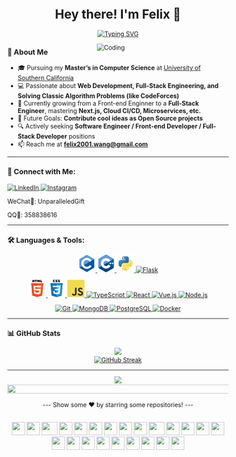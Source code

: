 <!-- ![Header](https://www.digitalsolutionservices.com/img/services/website1.gif) -->

<h1 align="center">Hey there! I'm Felix 👋</h1>

<p align="center">
  <a href="https://git.io/typing-svg"><img src="https://readme-typing-svg.demolab.com?font=Dancing+Script&size=28&pause=1000&center=true&width=435&lines=Embracing+Novelty%2C+Following+Passions;Engineering+Novel+Full-stack+Projects;Express.js%2C+Next.js%2C+Flask%2C+Python" alt="Typing SVG" /></a>
</p>

<img align="right" alt="Coding" width="300" src="./assets/giphy.gif">

### 🚀 About Me
- 🎓 Pursuing my **Master’s in Computer Science** at [University of Southern California](https://www.usc.edu/)
- 💻 Passionate about **Web Development, Full-Stack Engineering, and Solving Classic Algorithm Problems (like CodeForces)**
- 🌱 Currently growing from a Front-end Enginner to a **Full-Stack Engineer**, mastering **Next.js, Cloud CI/CD, Microservices, etc.**
- 🎯 Future Goals: **Contribute cool ideas as Open Source projects**
- 🔍 Actively seeking **Software Engineer / Front-end Developer / Full-Stack Developer** positions
- 📫 Reach me at **[felix2001.wang@gmail.com](mailto:felix2001.wang@gmail.com)**

---

### 📌 Connect with Me:
<p align="left" style="text-decoration: none">
<!--   <a href="https://twitter.com/aniket736" target="blank">
    <img align="center" src="https://cdn.jsdelivr.net/gh/devicons/devicon/icons/twitter/twitter-original.svg" alt="Twitter" height="30" width="40" />
  </a> -->
  <a href="https://www.linkedin.com/in/felix-2001-wang/" target="_blank">
    <img align="center" src="https://cdn.jsdelivr.net/gh/devicons/devicon/icons/linkedin/linkedin-original.svg" alt="LinkedIn" height="30" width="40" />
  </a>
  <a href="https://www.instagram.com/felix0307wang/" target="blank">
    <img align="center" src="https://raw.githubusercontent.com/rahuldkjain/github-profile-readme-generator/master/src/images/icons/Social/instagram.svg" alt="Instagram" height="30" width="40" />
  </a>

  <p>WeChat💬: UnparalleledGift</p>
  <p>QQ🐧: 358838616</p>
</p>

---

### 🛠️ Languages & Tools:
<p align="center" display="flex" flex-wrap="wrap" gap="10px" style="text-decoration: none">
  <a href="https://www.cprogramming.com/" target="_blank">
    <img src="https://raw.githubusercontent.com/devicons/devicon/master/icons/c/c-original.svg" alt="C" width="40" height="40" /> 
  </a>
  <a href="https://www.w3schools.com/cpp/" target="_blank">
    <img src="https://raw.githubusercontent.com/devicons/devicon/master/icons/cplusplus/cplusplus-original.svg" alt="C++" width="40" height="40" />
  </a>
  <a href="https://www.python.org" target="_blank">
    <img src="https://raw.githubusercontent.com/devicons/devicon/master/icons/python/python-original.svg" alt="Python" width="40" height="40" /> 
  </a>
  <a href="https://flask.palletsprojects.com/" target="_blank">
    <img src="https://cdn.jsdelivr.net/gh/devicons/devicon@latest/icons/flask/flask-original.svg" alt="Flask" width="40" height="40"/>
  </a>
            
</p>
<p align="center" display="flex" flex-wrap="wrap" gap="20px">
  <a href="https://www.w3.org/html/" target="_blank">
    <img src="https://raw.githubusercontent.com/devicons/devicon/master/icons/html5/html5-original-wordmark.svg" alt="HTML5" width="40" height="40" /> 
  </a>
  <a href="https://www.w3schools.com/css/" target="_blank">
    <img src="https://raw.githubusercontent.com/devicons/devicon/master/icons/css3/css3-original-wordmark.svg" alt="CSS3" width="40" height="40" /> 
  </a>
  <a href="https://developer.mozilla.org/en-US/docs/Web/JavaScript" target="_blank">
    <img src="https://raw.githubusercontent.com/devicons/devicon/master/icons/javascript/javascript-original.svg" alt="JavaScript" width="40" height="40" /> 
  </a>
  <a href="https://developer.mozilla.org/en-US/docs/Web/TypeScript" target="_blank">
    <img src="https://cdn.jsdelivr.net/gh/devicons/devicon/icons/typescript/typescript-original.svg" alt="TypeScript" width="40" height="40" /> 
  <a href="https://reactjs.org/" target="_blank">
    <img src="https://cdn.jsdelivr.net/gh/devicons/devicon/icons/react/react-original-wordmark.svg" alt="React" width="40" height="40" /> 
  </a>
  <a href="https://vuejs.org/" target="_blank">
    <img src="https://cdn.jsdelivr.net/gh/devicons/devicon/icons/vuejs/vuejs-original.svg" alt="Vue.js" width="40" height="40" /> 
  </a>
  <a href="https://nodejs.org/" target="_blank">
    <img src="https://icongr.am/devicon/nodejs-original.svg?size=134&color=currentColor" alt="Node.js" width="40" height="40" /> 
  </a>
</p>
<p align="center" display="flex" flex-wrap="wrap" gap="10px">
  <a href="https://git-scm.com/" target="_blank">
    <img src="https://cdn.jsdelivr.net/gh/devicons/devicon/icons/git/git-plain-wordmark.svg" alt="Git" width="40" height="40" /> 
  </a>
  <a href="https://www.mongodb.com/" target="_blank">
    <img src="https://cdn.jsdelivr.net/gh/devicons/devicon/icons/mongodb/mongodb-original.svg" alt="MongoDB" width="40" height="40" /> 
  </a>
  <a href="https://www.postgresql.org/" target="_blank">
    <img src="https://cdn.jsdelivr.net/gh/devicons/devicon/icons/postgresql/postgresql-original.svg" alt="PostgreSQL" width="40" height="40" /> 
  </a>
  <a href="https://www.docker.com/" target="_blank">
    <img src="https://cdn.jsdelivr.net/gh/devicons/devicon/icons/docker/docker-original.svg" alt="Docker" width="40" height="40" /> 
  </a>
</p>


---

### 📊 GitHub Stats
<p align="center">
  <a href="https://github.com/felix-wang-0307">
    <img src="https://github-readme-stats.vercel.app/api/top-langs/?username=felix-wang-0307&theme=gradient&hide=html&layout=donut" />
  </a>
  <br>
  <a href="https://github.com/felix-wang-0307">
    <img src="https://streak-stats.demolab.com?user=felix-wang-0307" alt="GitHub Streak" />
  </a>
</p>

---

<p align="center">
  <img src="https://i.imgur.com/x1KbuCq.gif" width="500">
  <br>
  <img src="https://i.imgur.com/dBaSKWF.gif" height="20" width="1000"> 
  <br>
  <div align="center">
    --- Show some ❤️ by starring some repositories! ---
  </div>
</p>

<br>
<div align="center">
    <img src="https://cultofthepartyparrot.com/parrots/hd/githubparrot.gif" width="30" height="30"/>
    <img src="https://cultofthepartyparrot.com/flags/hd/indiaparrot.gif" width="30" height="30"/>
    <img src="https://cultofthepartyparrot.com/parrots/asyncparrot.gif" width="36" height="30"/>
    <img src="https://cultofthepartyparrot.com/parrots/hd/60fpsparrot.gif" width="30" height="30"/>
    <img src="https://cultofthepartyparrot.com/parrots/hd/jumpingparrot.gif" width="30" height="30"/>
    <img src="https://cultofthepartyparrot.com/parrots/hd/opensourceparrot.gif" width="30" height="30"/>
    <img src="https://cultofthepartyparrot.com/parrots/hd/dealwithitnowparrot.gif" width="30" height="30"/>
    <img src="https://cultofthepartyparrot.com/parrots/hd/hypnoparrotlight.gif" width="30" height="30"/>
    <img src="https://cultofthepartyparrot.com/parrots/databaseparrot.gif" width="30" height="30"/>
    <img src="https://cultofthepartyparrot.com/parrots/fixparrot.gif" width="36" height="30"/>
    <img src="https://cultofthepartyparrot.com/parrots/hd/laptop_parrot.gif" width="30" height="30"/>
    <img src="https://cultofthepartyparrot.com/parrots/hd/spinningparrot.gif" width="30" height="30"/>
    <img src="https://cultofthepartyparrot.com/parrots/hd/levitationparrot.gif" width="30" height="30"/>
    <img src="https://cultofthepartyparrot.com/parrots/hd/meldparrot.gif" width="30" height="30"/>
    <img src="https://cultofthepartyparrot.com/parrots/slomoparrot.gif" width="30" height="30"/>
    <img src="https://cultofthepartyparrot.com/parrots/hd/moonwalkingparrot.gif" width="30" height="30"/>
    <img src="https://cultofthepartyparrot.com/parrots/hd/stableparrot.gif" width="30" height="30"/>
    <img src="https://cultofthepartyparrot.com/parrots/hd/scienceparrot.gif" width="30" height="30"/>
    <img src="https://cultofthepartyparrot.com/parrots/hd/pirateparrot.gif" width="30" height="30"/>
    <img src="https://cultofthepartyparrot.com/parrots/hd/footballparrot.gif" width="30" height="30"/>
    <img src="https://cultofthepartyparrot.com/parrots/hd/illuminatiparrot.gif" width="30" height="30"/>
    <img src="https://cultofthepartyparrot.com/parrots/hd/hypnoparrotdark.gif" width="30" height="30"/>
    <img src="https://cultofthepartyparrot.com/parrots/hd/mustacheparrot.gif" width="30" height="30"/>
</div>

